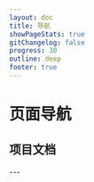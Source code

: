 ```yaml
---
layout: doc
title: 导航
showPageStats: true
gitChangelog: false
progress: 30
outline: deep
footer: true
---
```


# 页面导航

## 项目文档

<Linkcard url="/ssu/base/overview" title="ShiroSU / SSU" description="Android root 实现：简易上手的开始" logo="/logo.webp"  :external="false"/>
---
<Linkcard url="/suu/know" title="苏柚 - SUU" description="做最棒的超级用户工具" logo="/logo-round.webp" :external="false"></Linkcard>
